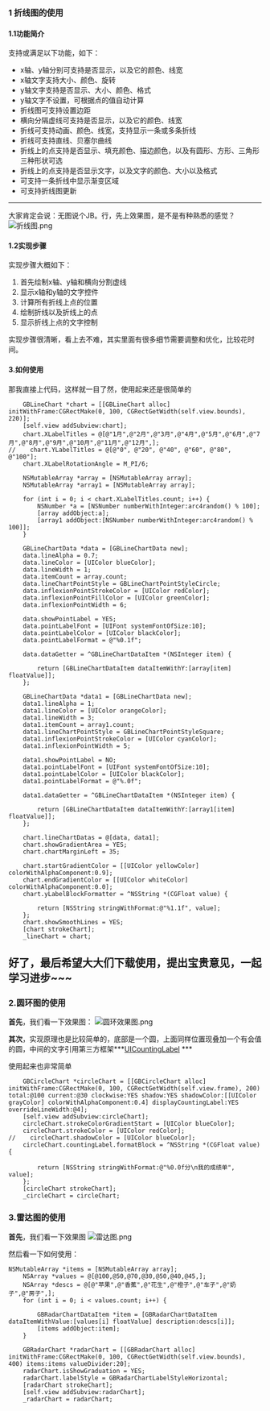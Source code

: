 ### 1 折线图的使用
#### 1.1功能简介
支持或满足以下功能，如下：
- x轴、y轴分别可支持是否显示，以及它的颜色、线宽
- x轴文字支持大小、颜色、旋转
- y轴文字支持是否显示、大小、颜色、格式
- y轴文字不设置，可根据点的值自动计算
- 折线图可支持设置边距
- 横向分隔虚线可支持是否显示，以及它的颜色、线宽
- 折线可支持动画、颜色、线宽，支持显示一条或多条折线
- 折线可支持直线、贝塞尔曲线
- 折线上的点支持是否显示、填充颜色、描边颜色，以及有圆形、方形、三角形三种形状可选
- 折线上的点支持是否显示文字，以及文字的颜色、大小以及格式
- 可支持一条折线中显示渐变区域
- 可支持折线图更新
---
大家肯定会说：无图说个JB。行，先上效果图，是不是有种熟悉的感觉？
![折线图.png](https://github.com/belin11/GBChart/blob/master/折线图.png)

#### 1.2实现步骤
实现步骤大概如下：
1. 首先绘制x轴、y轴和横向分割虚线
2. 显示x轴和y轴的文字控件
3. 计算所有折线上点的位置
4. 绘制折线以及折线上的点
5. 显示折线上点的文字控制

实现步骤很清晰，看上去不难，其实里面有很多细节需要调整和优化，比较花时间。

#### 3.如何使用
那我直接上代码，这样就一目了然，使用起来还是很简单的
```
    GBLineChart *chart = [[GBLineChart alloc] initWithFrame:CGRectMake(0, 100, CGRectGetWidth(self.view.bounds), 220)];
    [self.view addSubview:chart];
    chart.XLabelTitles = @[@"1月",@"2月",@"3月",@"4月",@"5月",@"6月",@"7月",@"8月",@"9月",@"10月",@"11月",@"12月",];
//    chart.YLabelTitles = @[@"0", @"20", @"40", @"60", @"80", @"100"];
    chart.XLabelRotationAngle = M_PI/6;
    
    NSMutableArray *array = [NSMutableArray array];
    NSMutableArray *array1 = [NSMutableArray array];

    for (int i = 0; i < chart.XLabelTitles.count; i++) {
        NSNumber *a = [NSNumber numberWithInteger:arc4random() % 100];
        [array addObject:a];
        [array1 addObject:[NSNumber numberWithInteger:arc4random() % 100]];
    }
    
    GBLineChartData *data = [GBLineChartData new];
    data.lineAlpha = 0.7;
    data.lineColor = [UIColor blueColor];
    data.lineWidth = 1;
    data.itemCount = array.count;
    data.lineChartPointStyle = GBLineChartPointStyleCircle;
    data.inflexionPointStrokeColor = [UIColor redColor];
    data.inflexionPointFillColor = [UIColor greenColor];
    data.inflexionPointWidth = 6;
    
    data.showPointLabel = YES;
    data.pointLabelFont = [UIFont systemFontOfSize:10];
    data.pointLabelColor = [UIColor blackColor];
    data.pointLabelFormat = @"%0.1f";
    
    data.dataGetter = ^GBLineChartDataItem *(NSInteger item) {
      
        return [GBLineChartDataItem dataItemWithY:[array[item] floatValue]];
    };
    
    GBLineChartData *data1 = [GBLineChartData new];
    data1.lineAlpha = 1;
    data1.lineColor = [UIColor orangeColor];
    data1.lineWidth = 3;
    data1.itemCount = array1.count;
    data1.lineChartPointStyle = GBLineChartPointStyleSquare;
    data1.inflexionPointStrokeColor = [UIColor cyanColor];
    data1.inflexionPointWidth = 5;
    
    data1.showPointLabel = NO;
    data1.pointLabelFont = [UIFont systemFontOfSize:10];
    data1.pointLabelColor = [UIColor blackColor];
    data1.pointLabelFormat = @"%.0f";
    
    data1.dataGetter = ^GBLineChartDataItem *(NSInteger item) {
        
        return [GBLineChartDataItem dataItemWithY:[array1[item] floatValue]];
    };
    
    chart.lineChartDatas = @[data, data1];
    chart.showGradientArea = YES;
    chart.chartMarginLeft = 35;
    
    chart.startGradientColor = [[UIColor yellowColor] colorWithAlphaComponent:0.9];
    chart.endGradientColor = [[UIColor whiteColor] colorWithAlphaComponent:0.0];
    chart.yLabelBlockFormatter = ^NSString *(CGFloat value) {
      
        return [NSString stringWithFormat:@"%1.1f", value];
    };
    chart.showSmoothLines = YES;
    [chart strokeChart];
    _lineChart = chart;
```
好了，最后希望大大们下载使用，提出宝贵意见，一起学习进步~~~
---

### 2.圆环图的使用

**首先**，我们看一下效果图：
![圆环效果图.png](https://github.com/belin11/GBChart/blob/master/圆状图.png)

**其次**，实现原理也是比较简单的，底部是一个圆，上面同样位置现叠加一个有会值的圆，中间的文字引用第三方框架***[UICountingLabel](https://github.com/dataxpress/UICountingLabel) ***

使用起来也非常简单
```
    GBCircleChart *circleChart = [[GBCircleChart alloc] initWithFrame:CGRectMake(0, 100, CGRectGetWidth(self.view.frame), 200) total:@100 current:@30 clockwise:YES shadow:YES shadowColor:[[UIColor grayColor] colorWithAlphaComponent:0.4] displayCountingLabel:YES overrideLineWidth:@4];
    [self.view addSubview:circleChart];
    circleChart.strokeColorGradientStart = [UIColor blueColor];
    circleChart.strokeColor = [UIColor redColor];
//    circleChart.shadowColor = [UIColor blueColor];
    circleChart.countingLabel.formatBlock = ^NSString *(CGFloat value) {
      
        return [NSString stringWithFormat:@"%0.0f分\n我的成绩单", value];
    };
    [circleChart strokeChart];
    _circleChart = circleChart;
```

### 3.雷达图的使用
**首先**，我们看一下效果图
![雷达图.png](https://github.com/belin11/GBChart/blob/master/雷达图.png)

然后看一下如何使用：
```
NSMutableArray *items = [NSMutableArray array];
    NSArray *values = @[@100,@50,@70,@30,@50,@40,@45,];
    NSArray *descs = @[@"苹果",@"香蕉",@"花生",@"橙子",@"车子",@"奶子",@"房子",];
    for (int i = 0; i < values.count; i++) {
        
        GBRadarChartDataItem *item = [GBRadarChartDataItem dataItemWithValue:[values[i] floatValue] description:descs[i]];
        [items addObject:item];
    }

    GBRadarChart *radarChart = [[GBRadarChart alloc] initWithFrame:CGRectMake(0, 100, CGRectGetWidth(self.view.bounds), 400) items:items valueDivider:20];
    radarChart.isShowGraduation = YES;
    radarChart.labelStyle = GBRadarChartLabelStyleHorizontal;
    [radarChart strokeChart];
    [self.view addSubview:radarChart];
    _radarChart = radarChart;
```




